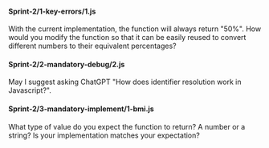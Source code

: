 #### Sprint-2/1-key-errors/1.js
With the current implementation, the function will always return "50%".
How would you modify the function so that it can be easily reused to convert different numbers to their equivalent percentages? 


#### Sprint-2/2-mandatory-debug/2.js
May I suggest asking ChatGPT "How does identifier resolution work in Javascript?".

#### Sprint-2/3-mandatory-implement/1-bmi.js
What type of value do you expect the function to return? A number or a string?
Is your implementation matches your expectation?
